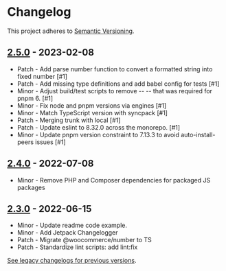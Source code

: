 # Changelog 

This project adheres to [Semantic Versioning](https://semver.org/spec/v2.0.0.html).

## [2.5.0](https://www.npmjs.com/package/@woocommerce/number/v/2.5.0) - 2023-02-08 

-   Patch - Add parse number function to convert a formatted string into fixed number [#1]
-   Patch - Add missing type definitions and add babel config for tests [#1]
-   Minor - Adjust build/test scripts to remove -- -- that was required for pnpm 6. [#1]
-   Minor - Fix node and pnpm versions via engines [#1]
-   Minor - Match TypeScript version with syncpack [#1]
-   Patch - Merging trunk with local [#1]
-   Patch - Update eslint to 8.32.0 across the monorepo. [#1]
-   Minor - Update pnpm version constraint to 7.13.3 to avoid auto-install-peers issues [#1]

## [2.4.0](https://www.npmjs.com/package/@woocommerce/number/v/2.4.0) - 2022-07-08 

-   Minor - Remove PHP and Composer dependencies for packaged JS packages

## [2.3.0](https://www.npmjs.com/package/@woocommerce/number/v/2.3.0) - 2022-06-15 

-   Minor - Update readme code example.
-   Minor - Add Jetpack Changelogger
-   Patch - Migrate @woocommerce/number to TS
-   Patch - Standardize lint scripts: add lint:fix

[See legacy changelogs for previous versions](https://github.com/woocommerce/woocommerce/blob/68581955106947918d2b17607a01bdfdf22288a9/packages/js/number/CHANGELOG.md).
